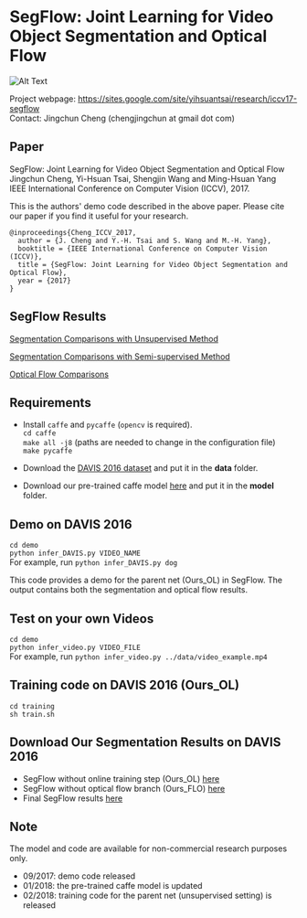 # SegFlow: Joint Learning for Video Object Segmentation and Optical Flow

![Alt Text](https://github.com/JingchunCheng/SegFlow/blob/master/iccv17_segflow_git.png) 

Project webpage: https://sites.google.com/site/yihsuantsai/research/iccv17-segflow <br />
Contact: Jingchun Cheng (chengjingchun at gmail dot com)

## Paper
SegFlow: Joint Learning for Video Object Segmentation and Optical Flow <br />
Jingchun Cheng, Yi-Hsuan Tsai, Shengjin Wang and Ming-Hsuan Yang <br />
IEEE International Conference on Computer Vision (ICCV), 2017.

This is the authors' demo code described in the above paper. Please cite our paper if you find it useful for your research.

```
@inproceedings{Cheng_ICCV_2017,
  author = {J. Cheng and Y.-H. Tsai and S. Wang and M.-H. Yang},
  booktitle = {IEEE International Conference on Computer Vision (ICCV)},
  title = {SegFlow: Joint Learning for Video Object Segmentation and Optical Flow},
  year = {2017}
}
```

## SegFlow Results
[Segmentation Comparisons with Unsupervised Method](https://www.youtube.com/watch?v=MzWSGgPMTlo&feature=youtu.be)

[Segmentation Comparisons with Semi-supervised Method](https://www.youtube.com/watch?v=FN_ePVSDMvo&feature=youtu.be)

[Optical Flow Comparisons](https://www.youtube.com/watch?v=pyYbqeBteq4&feature=youtu.be)

## Requirements
* Install `caffe` and `pycaffe` (`opencv` is required). <br />
`cd caffe` <br />
`make all -j8` (paths are needed to change in the configuration file) <br />
`make pycaffe` <br />

* Download the [DAVIS 2016 dataset](http://davischallenge.org/code.html) and put it in the **data** folder.

* Download our pre-trained caffe model [here](http://vllab.ucmerced.edu/ytsai/ICCV17/SegFlow.caffemodel) and put it in the **model** folder.

## Demo on DAVIS 2016 <br />
`cd demo` <br />
`python infer_DAVIS.py VIDEO_NAME` <br />
For example, run `python infer_DAVIS.py dog`

This code provides a demo for the parent net (Ours_OL) in SegFlow. The output contains both the segmentation and optical flow results. 

## Test on your own Videos <br />
`cd demo` <br />
`python infer_video.py VIDEO_FILE` <br />
For example, run `python infer_video.py ../data/video_example.mp4`

## Training code on DAVIS 2016 (Ours_OL)
`cd training` <br />
`sh train.sh` <br />

## Download Our Segmentation Results on DAVIS 2016
* SegFlow without online training step (Ours_OL) [here](http://vllab.ucmerced.edu/ytsai/ICCV17/Ours_OL.zip)
* SegFlow without optical flow branch (Ours_FLO) [here](http://vllab.ucmerced.edu/ytsai/ICCV17/Ours_FLO.zip)
* Final SegFlow results [here](http://vllab.ucmerced.edu/ytsai/ICCV17/Ours.zip)

## Note
The model and code are available for non-commercial research purposes only.
* 09/2017: demo code released
* 01/2018: the pre-trained caffe model is updated
* 02/2018: training code for the parent net (unsupervised setting) is released
